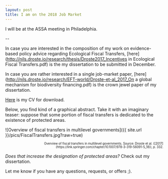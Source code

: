 ```yaml
---
layout: post
title: I am on the 2018 Job Market
---
```

<div class="message">
  I will be at the ASSA meeting in Philadelphia.
</div>

--

In case you are interested in the composition of my work on evidence-based policy advice regarding Ecological Fiscal Transfers, [here](http://nils.droste.io/research/thesis/Droste2017_Incentives in Ecological Fiscal Transfers.pdf) is the my dissertation to be submitted in December.

In case you are rather interested in a single job-market paper, [here](http://nils.droste.io/research/EFT-world/Droste-et-al_2017_On a global mechanism for biodiversity financing.pdf) is the crown jewel paper of my dissertation.

[Here](http://nils.droste.io/research/CV/CV2017.pdf) is my CV for download.

Below, you find kind of a graphical abstract. Take it with an imaginary teaser: suppose that some portion of fiscal transfers is dedicated to the existence of protected areas.

![Overview of fiscal transfers in multilevel governments]({{ site.url }}/pics/FiscalTransfers.jpg?raw=true)
<p style="text-align: right;"><sub><sup> Overview of fiscal transfers in multilevel governments. Source: Droste et al. ([2017](https://link.springer.com/chapter/10.1007/978-3-319-56091-5_18)), p. 332. </sup></sub></p>

*Does that increase the designation of protected areas?* Check out my dissertation.

Let me know if you have any questions, requests, or offers ;).
